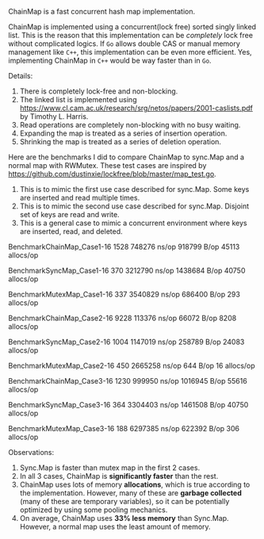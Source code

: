 ChainMap is a fast concurrent hash map implementation.

ChainMap is implemented using a concurrent(lock free) sorted singly linked list. This is the reason that this
implementation can be _completely_ lock free without complicated logics.
If `Go` allows double CAS or manual memory management like `C++`, this implementation can be even more efficient. Yes,
implementing ChainMap in `C++` would be way faster than in `Go`.

Details:

1. There is completely lock-free and non-blocking.
2. The linked list is implemented using https://www.cl.cam.ac.uk/research/srg/netos/papers/2001-caslists.pdf by Timothy L. Harris.
3. Read operations are completely non-blocking with no busy waiting.
4. Expanding the map is treated as a series of insertion operation.
5. Shrinking the map is treated as a series of deletion operation.

Here are the benchmarks I did to compare ChainMap to sync.Map and a normal map with RWMutex. These test cases are
inspired by https://github.com/dustinxie/lockfree/blob/master/map_test.go.

1. This is to mimic the first use case described for sync.Map. Some keys are inserted and read multiple times.
2. This is to mimic the second use case described for sync.Map. Disjoint set of keys are read and write.
3. This is a general case to mimic a concurrent environment where keys are inserted, read, and deleted.


BenchmarkChainMap_Case1-16 1528  748276 ns/op  918799 B/op 45113 allocs/op

BenchmarkSyncMap_Case1-16   370 3212790 ns/op 1438684 B/op 40750 allocs/op

BenchmarkMutexMap_Case1-16  337 3540829 ns/op  686400 B/op   293 allocs/op

BenchmarkChainMap_Case2-16 9228  113376 ns/op   66072 B/op  8208 allocs/op

BenchmarkSyncMap_Case2-16  1004 1147019 ns/op  258789 B/op 24083 allocs/op

BenchmarkMutexMap_Case2-16  450 2665258 ns/op     644 B/op    16 allocs/op

BenchmarkChainMap_Case3-16 1230  999950 ns/op 1016945 B/op 55616 allocs/op

BenchmarkSyncMap_Case3-16   364 3304403 ns/op 1461508 B/op 40750 allocs/op

BenchmarkMutexMap_Case3-16  188 6297385 ns/op  622392 B/op   306 allocs/op

Observations:

1. Sync.Map is faster than mutex map in the first 2 cases.
2. In all 3 cases, ChainMap is **significantly faster** than the rest.
3. ChainMap uses lots of memory **allocations**, which is true according to the implementation. However, many of these
   are **garbage collected** (many of these are temporary variables), so it can be potentially optimized by using some
   pooling mechanics.
4. On average, ChainMap uses **33% less memory** than Sync.Map. However, a normal map uses the least amount of memory.

